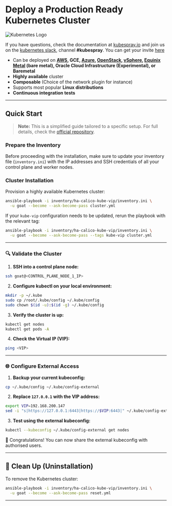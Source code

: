 # Deploy a Production Ready Kubernetes Cluster

![Kubernetes Logo](https://raw.githubusercontent.com/kubernetes-sigs/kubespray/master/docs/img/kubernetes-logo.png)

If you have questions, check the documentation at [kubespray.io](https://kubespray.io) and join us on the [kubernetes slack](https://kubernetes.slack.com), channel **\#kubespray**.
You can get your invite [here](http://slack.k8s.io/)

- Can be deployed on **[AWS](docs/cloud_providers/aws.md), GCE, [Azure](docs/cloud_providers/azure.md), [OpenStack](docs/cloud_controllers/openstack.md), [vSphere](docs/cloud_controllers/vsphere.md), [Equinix Metal](docs/cloud_providers/equinix-metal.md) (bare metal), Oracle Cloud Infrastructure (Experimental), or Baremetal**
- **Highly available** cluster
- **Composable** (Choice of the network plugin for instance)
- Supports most popular **Linux distributions**
- **Continuous integration tests**

---

## Quick Start

> **Note:** This is a simplified guide tailored to a specific setup. For full details, check the [official repository](https://github.com/kubernetes-sigs/kubespray).

### Prepare the Inventory

Before proceeding with the installation, make sure to update your inventory file (`inventory.ini`) with the IP addresses and SSH credentials of all your control plane and worker nodes.

### Cluster Installation

Provision a highly available Kubernetes cluster:

```bash
ansible-playbook -i inventory/ha-calico-kube-vip/inventory.ini \
  -u goat --become --ask-become-pass cluster.yml
```

If your `kube-vip` configuration needs to be updated, rerun the playbook with the relevant tag:

```bash
ansible-playbook -i inventory/ha-calico-kube-vip/inventory.ini \
  -u goat --become --ask-become-pass --tags kube-vip cluster.yml
```

---

### 🔍 Validate the Cluster

1. **SSH into a control plane node:**

```bash
ssh goat@<CONTROL_PLANE_NODE_1_IP>
```

2. **Configure kubectl on your local environment:**

```bash
mkdir -p ~/.kube
sudo cp /root/.kube/config ~/.kube/config
sudo chown $(id -u):$(id -g) ~/.kube/config
```

3. **Verify the cluster is up:**

```bash
kubectl get nodes
kubectl get pods -A
```

4. **Check the Virtual IP (VIP):**

```bash
ping <VIP>
```

---

### 🌐 Configure External Access

1. **Backup your current kubeconfig:**

```bash
cp ~/.kube/config ~/.kube/config-external
```

2. **Replace `127.0.0.1` with the VIP address:**

```bash
export VIP=192.168.200.147
sed -i "s|https://127.0.0.1:6443|https://$VIP:6443|" ~/.kube/config-external
```

3. **Test using the external kubeconfig:**

```bash
kubectl --kubeconfig ~/.kube/config-external get nodes
```

🎉 Congratulations! You can now share the external kubeconfig with authorised users.

---

## 🧹 Clean Up (Uninstallation)

To remove the Kubernetes cluster:

```bash
ansible-playbook -i inventory/ha-calico-kube-vip/inventory.ini \
  -u goat --become --ask-become-pass reset.yml
```

---
